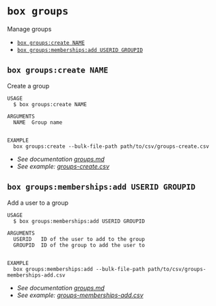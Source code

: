 `box groups`
===========

Manage groups

* [`box groups:create NAME`](#box-groupscreate-name)
* [`box groups:memberships:add USERID GROUPID`](#box-groupsmembershipsadd-userid-groupid)

## `box groups:create NAME`

Create a group

```
USAGE
  $ box groups:create NAME

ARGUMENTS
  NAME  Group name


EXAMPLE
  box groups:create --bulk-file-path path/to/csv/groups-create.csv
```

- _See documentation [groups.md](https://github.com/box/boxcli/blob/main/docs/groups.md#box-groupscreate-name)_
- _See example: [groups-create.csv](groups-create.csv)_



## `box groups:memberships:add USERID GROUPID`

Add a user to a group

```
USAGE
  $ box groups:memberships:add USERID GROUPID

ARGUMENTS
  USERID   ID of the user to add to the group
  GROUPID  ID of the group to add the user to


EXAMPLE
  box groups:memberships:add --bulk-file-path path/to/csv/groups-memberships-add.csv
```

- _See documentation [groups.md](https://github.com/box/boxcli/blob/main/docs/groups.md#box-groupsmembershipsadd-userid-groupid)_
- _See example: [groups-memberships-add.csv](groups-memberships-add.csv)_
